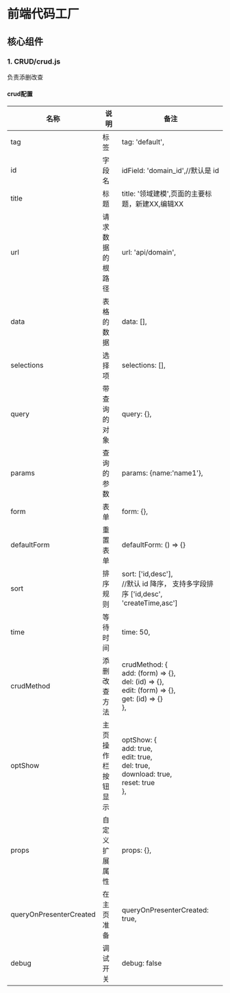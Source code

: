 # 前端代码工厂

## 核心组件
### 1. CRUD/crud.js

 负责添删改查

#### crud配置

  名称   | 说明  | 备注
  ---  | ---  | ---
 tag  | 标签 |tag: 'default',
id|字段名|idField: 'domain_id',//默认是 id
title|标题|title: '领域建模',页面的主要标题，新建XX,编辑XX
url|请求数据的根路径|url: 'api/domain',
data|表格的数据|data: [],
selections|选择项|selections: [],
query|带查询的对象|query: {},
params|查询的参数|params: {name:'name1'},
form|表单|form: {},
defaultForm|重置表单| defaultForm: () => {}
sort|排序规则|sort: ['id,desc'],   <br/>//默认 id 降序， 支持多字段排序 ['id,desc', 'createTime,asc']
time|等待时间|time: 50,
crudMethod|添删改查方法|crudMethod: {<br/>add: (form) => {},<br/>del: (id) => {},<br/>edit: (form) => {},<br/>get: (id) => {}<br/>},
optShow|主页操作栏按钮显示|optShow: {<br/>add: true,<br/>edit: true,<br/>del: true,<br/>download: true,<br/>reset: true<br/>},
props|自定义扩展属性|props: {},
queryOnPresenterCreated|在主页准备|queryOnPresenterCreated: true,
debug|调试开关|debug: false
